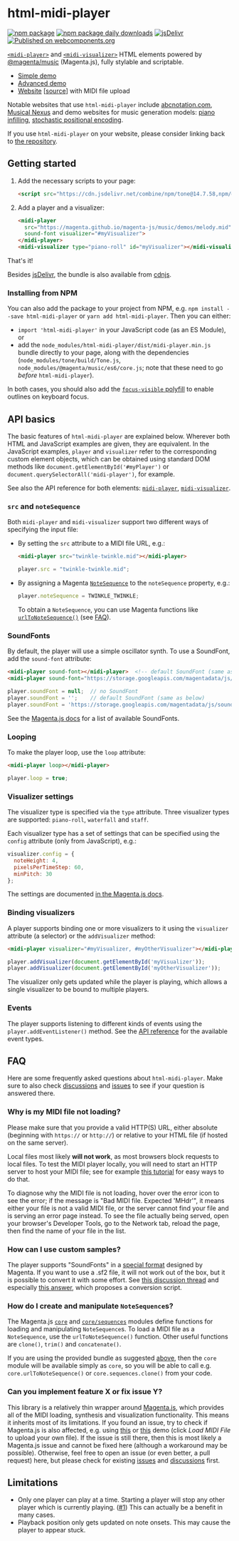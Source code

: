 # html-midi-player

[![npm package](https://badge.fury.io/js/html-midi-player.svg)](https://badge.fury.io/js/html-midi-player)
[![npm package daily downloads](https://badgen.net/npm/dm/html-midi-player)](https://npmjs.com/package/html-midi-player)
[![jsDelivr](https://data.jsdelivr.com/v1/package/npm/html-midi-player/badge?style=rounded)](https://www.jsdelivr.com/package/npm/html-midi-player)
[![Published on webcomponents.org](https://img.shields.io/badge/webcomponents.org-published-blue.svg)](https://www.webcomponents.org/element/html-midi-player)

[`<midi-player>`](https://github.com/cifkao/html-midi-player/blob/master/doc/midi-player.md#midi-player)
and [`<midi-visualizer>`](https://github.com/cifkao/html-midi-player/blob/master/doc/midi-visualizer.md#midi-visualizer)
HTML elements powered by [@magenta/music](https://github.com/magenta/magenta-js/tree/master/music/) (Magenta.js), fully stylable and scriptable.

* [Simple demo](https://codepen.io/cifkao/pen/WNwpLzL)
* [Advanced demo](https://codepen.io/cifkao/pen/GRZxqZN)
* [Website](https://cifkao.github.io/html-midi-player/) [[source](https://github.com/cifkao/html-midi-player/tree/www)] with MIDI file upload

Notable websites that use `html-midi-player` include [abcnotation.com](https://abcnotation.com/), [Musical Nexus](https://musicalnexus.net/) and demo websites for music generation models: [piano infilling](https://jackyhsiung.github.io/piano-infilling-demo/), [stochastic positional encoding](https://cifkao.github.io/spe/).

If you use `html-midi-player` on your website, please consider linking back to [the repository](https://github.com/cifkao/html-midi-player/).

## Getting started

1. Add the necessary scripts to your page:

   ```html
   <script src="https://cdn.jsdelivr.net/combine/npm/tone@14.7.58,npm/@magenta/music@1.23.1/es6/core.js,npm/focus-visible@5,npm/html-midi-player@1.5.0"></script>
   ```

2. Add a player and a visualizer:

   <!---
   ```
   <custom-element-demo>
     <template>
       <script src="https://cdn.jsdelivr.net/combine/npm/tone@14.7.58,npm/@magenta/music@1.23.1/es6/core.js,npm/focus-visible@5,npm/html-midi-player@1.5.0"></script>
       <next-code-block></next-code-block>
     </template>
   </custom-element-demo>
   ```
   -->
   ```html
   <midi-player
     src="https://magenta.github.io/magenta-js/music/demos/melody.mid"
     sound-font visualizer="#myVisualizer">
   </midi-player>
   <midi-visualizer type="piano-roll" id="myVisualizer"></midi-visualizer>
   ```

That's it!

Besides [jsDelivr](https://www.jsdelivr.com/package/npm/html-midi-player), the bundle is also available from [cdnjs](https://cdnjs.com/libraries/html-midi-player).

### Installing from NPM

You can also add the package to your project from NPM, e.g. `npm install --save html-midi-player` or `yarn add html-midi-player`. Then you can either:
- `import 'html-midi-player'` in your JavaScript code (as an ES Module), or
- add the `node_modules/html-midi-player/dist/midi-player.min.js` bundle directly to your page, along with the dependencies (`node_modules/tone/build/Tone.js`, `node_modules/@magenta/music/es6/core.js`; note that these need to go *before* `html-midi-player`).

In both cases, you should also add the [`focus-visible` polyfill](https://github.com/WICG/focus-visible) to enable outlines on keyboard focus.

## API basics

The basic features of `html-midi-player` are explained below. Wherever both HTML and JavaScript examples are given, they are equivalent. In the JavaScript examples, `player` and `visualizer` refer to the corresponding custom element objects, which can be obtained using standard DOM methods like `document.getElementById('#myPlayer')` or `document.querySelectorAll('midi-player')`, for example.

See also the API reference for both elements:
[`midi-player`](https://github.com/cifkao/html-midi-player/blob/master/doc/midi-player.md#midi-player),
[`midi-visualizer`](https://github.com/cifkao/html-midi-player/blob/master/doc/midi-visualizer.md#midi-visualizer).

### `src` and `noteSequence`
Both `midi-player` and `midi-visualizer` support two different ways of specifying the input file:
- By setting the `src` attribute to a MIDI file URL, e.g.:
  ```html
  <midi-player src="twinkle-twinkle.mid"></midi-player>
  ```
  ```javascript
  player.src = "twinkle-twinkle.mid";
  ```
- By assigning a Magenta [`NoteSequence`](https://hello-magenta.glitch.me/#playing-a-notesequence) to the `noteSequence` property, e.g.:
  ```javascript
  player.noteSequence = TWINKLE_TWINKLE;
  ```
  To obtain a `NoteSequence`, you can use Magenta functions like [`urlToNoteSequence()`](https://magenta.github.io/magenta-js/music/modules/_core_.html#urltonotesequence) (see [FAQ](#how-do-i-create-and-manipulate-notesequences)).

### SoundFonts
By default, the player will use a simple oscillator synth. To use a SoundFont, add the `sound-font` attribute:
```html
<midi-player sound-font></midi-player>  <!-- default SoundFont (same as below) -->
<midi-player sound-font="https://storage.googleapis.com/magentadata/js/soundfonts/sgm_plus"></midi-player>
```
```javascript
player.soundFont = null;  // no SoundFont
player.soundFont = '';    // default SoundFont (same as below)
player.soundFont = 'https://storage.googleapis.com/magentadata/js/soundfonts/sgm_plus';
```
See the [Magenta.js docs](https://magenta.github.io/magenta-js/music/index.html#soundfonts) for a list of available SoundFonts.

### Looping
To make the player loop, use the `loop` attribute:
```html
<midi-player loop></midi-player>
```
```javascript
player.loop = true;
```

### Visualizer settings
The visualizer type is specified via the `type` attribute. Three visualizer types are supported: `piano-roll`, `waterfall` and `staff`.

Each visualizer type has a set of settings that can be specified using the `config` attribute (only from JavaScript), e.g.:
```javascript
visualizer.config = {
  noteHeight: 4,
  pixelsPerTimeStep: 60,
  minPitch: 30
};
```
The settings are documented [in the Magenta.js docs](https://magenta.github.io/magenta-js/music/interfaces/_core_visualizer_.visualizerconfig.html).

### Binding visualizers
A player supports binding one or more visualizers to it using the `visualizer` attribute (a selector) or the `addVisualizer` method:
```html
<midi-player visualizer="#myVisualizer, #myOtherVisualizer"></midi-player>
```
```javascript
player.addVisualizer(document.getElementById('myVisualizer'));
player.addVisualizer(document.getElementById('myOtherVisualizer'));
```
The visualizer only gets updated while the player is playing, which allows a single visualizer to be bound to multiple players.

### Events
The player supports listening to different kinds of events using the `player.addEventListener()` method. See the [API reference](https://github.com/cifkao/html-midi-player/blob/master/doc/midi-player.md#events) for the available event types.

## FAQ
Here are some frequently asked questions about `html-midi-player`. Make sure to also check [discussions](https://github.com/cifkao/html-midi-player/discussions) and [issues](https://github.com/cifkao/html-midi-player/issues?q=is%3Aissue) to see if your question is answered there.

### Why is my MIDI file not loading?
Please make sure that you provide a valid HTTP(S) URL, either absolute (beginning with `https://` or `http://`) or relative to your HTML file (if hosted on the same server).

Local files most likely **will not work**, as most browsers block requests to local files. To test the MIDI player locally, you will need to start an HTTP server to host your MIDI file; see for example [this tutorial](https://developer.mozilla.org/en-US/docs/Learn/Common_questions/Tools_and_setup/set_up_a_local_testing_server#running_a_simple_local_http_server) for easy ways to do that.

To diagnose why the MIDI file is not loading, hover over the error icon to see the error; if the message is "Bad MIDI file. Expected 'MHdr'", it means either your file is not a valid MIDI file, or the server cannot find your file and is serving an error page instead. To see the file actually being served, open your browser's Developer Tools, go to the Network tab, reload the page, then find the name of your file in the list.

### How can I use custom samples?
The player supports "SoundFonts" in a [special format](https://github.com/magenta/magenta-js/blob/d8a76682abb0979b985e4b80f6b68b5123b9f8d5/music/src/core/soundfont.ts#L381-L419) designed by Magenta. If you want to use a .sf2 file, it will not work out of the box, but it is possible to convert it with some effort. See [this discussion thread](https://github.com/cifkao/html-midi-player/discussions/43) and especially [this answer](https://github.com/cifkao/html-midi-player/discussions/43#discussioncomment-5439676), which proposes a conversion script.

### How do I create and manipulate `NoteSequence`s?
The Magenta.js [`core`](https://magenta.github.io/magenta-js/music/modules/_core_.html) and [`core/sequences`](https://magenta.github.io/magenta-js/music/modules/_core_sequences_.html) modules define functions for loading and manipulating `NoteSequence`s. To load a MIDI file as a `NoteSequence`, use the `urlToNoteSequence()` function. Other useful functions are `clone()`, `trim()` and `concatenate()`. 

If you are using the provided bundle as suggested [above](#getting-started), then the `core` module will be available simply as `core`, so you will be able to call e.g. `core.urlToNoteSequence()` or `core.sequences.clone()` from your code.

### Can you implement feature X or fix issue Y?
This library is a relatively thin wrapper around [Magenta.js](https://github.com/magenta/magenta-js/), which provides all of the MIDI loading, synthesis and visualization functionality. This means it inherits most of its limitations. If you found an issue, try to check if Magenta.js is also affected, e.g. using [this](https://magenta.github.io/magenta-js/music/demos/player.html) or [this](https://magenta.github.io/magenta-js/music/demos/visualizer.html) demo (click *Load MIDI File* to upload your own file). If the issue is still there, then this is most likely a Magenta.js issue and cannot be fixed here (although a workaround may be possible). Otherwise, feel free to open an issue (or even better, a pull request) here, but please check for existing [issues](https://github.com/cifkao/html-midi-player/issues?q=is%3Aissue) and [discussions](https://github.com/cifkao/html-midi-player/discussions) first.

## Limitations
- Only one player can play at a time. Starting a player will stop any other player which is currently playing. ([#1](https://github.com/cifkao/html-midi-player/issues/1))
  This can actually be a benefit in many cases.
- Playback position only gets updated on note onsets. This may cause the player to appear stuck.
